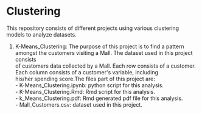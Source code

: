 # Clustering

This repository consists of different projects using various clustering models to analyze datasets.   

1. K-Means_Clustering: The purpose of this project is to find a pattern amongst the customers visiting a Mall. The dataset used in this project consists     
                        of customers data collected by a Mall. Each row consists of a customer. Each column consists of a customer's variable, including     
                        his/her spending score.The files part of this project are:    
                        - K-Means_Clustering.ipynb: python script for this analysis.   
                        - K-Means_Clustering.Rmd: Rmd script for this analysis.   
                        - k_Means_Clustering.pdf: Rmd generated pdf file for this analysis.   
                        - Mall_Customers.csv: dataset used in this project.   
